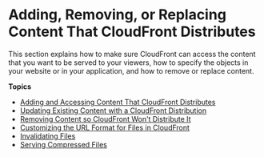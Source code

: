 # Adding, Removing, or Replacing Content That CloudFront Distributes<a name="AddRemoveReplaceObjects"></a>

This section explains how to make sure CloudFront can access the content that you want to be served to your viewers, how to specify the objects in your website or in your application, and how to remove or replace content\.

**Topics**
+ [Adding and Accessing Content That CloudFront Distributes](AddingObjects.md)
+ [Updating Existing Content with a CloudFront Distribution](UpdatingExistingObjects.md)
+ [Removing Content so CloudFront Won't Distribute It](RemovingObjects.md)
+ [Customizing the URL Format for Files in CloudFront](LinkFormat.md)
+ [Invalidating Files](Invalidation.md)
+ [Serving Compressed Files](ServingCompressedFiles.md)